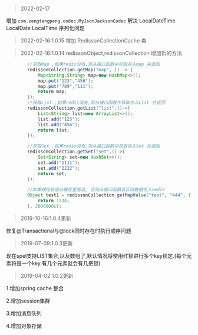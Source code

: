 >2022-02-17 

增加 ```com.zengtengpeng.codec.MyJsonJacksonCodec``` 解决 LocalDateTime
LocalDate LocalTime 序列化问题

> 2022-02-16:1.0.15 增加 RedissonCollectionCache 类

> 2022-02-16:1.0.14 redissonObject,redissonCollection 增加新的方法
    
```java
        //获取Map ,如果redis没有,则从接口函数中获取存入map 并返回
        redissonCollection.getMap("map", () -> {
            Map<String,String> map=new HashMap<>();
            map.put("123","456");
            map.put("789","111");
            return map;
        });
        //获取List ,如果redis没有,则从接口函数中获取存入List 并返回
        redissonCollection.getList("list",()->{
            List<String> list=new ArrayList<>();
            list.add("123");
            list.add("456");
            return list;
        });

        //获取Set ,如果redis没有,则从接口函数中获取存入Set 并返回
        redissonCollection.getSet("set",()->{
            Set<String> set=new HashSet<>();
            set.add("1111");
            set.add("2222");
            return set;
        });

        //如果缓存有值从缓存里面读, 否则从接口函数读实时数据存入redis
        Object test1 = redissonCollection.getMapValue("test", "444", () -> {
            return 1234;
        }, 2000000L);
```


>2019-10-16:1.0.4更新

修复@Transactional与@lock同时存在时执行顺序问题

>2019-07-09:1.0.3更新

现在spel支持LIST集合,以及数组了,默认情况将使用红锁进行多个key锁定.(每个元素将是一个key.有几个元素就会有几把锁)

>2019-04-02:1.0.2更新

1.增加spring cache 整合

2.增加session集群

3.增加消息队列

4.增加对象存储 
